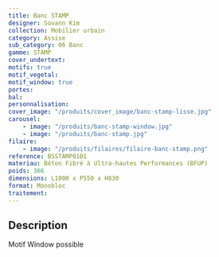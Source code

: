 ```yaml
---
title: Banc STAMP
designer: Sovann Kim
collection: Mobilier urbain
category: Assise
sub_category: 06 Banc
gamme: STAMP
cover_undertext:
motifs: true
motif_vegetal:
motif_window: true
portes:
bal:
personnalisation:
cover_image: "/produits/cover_image/banc-stamp-lisse.jpg"
carousel:
    - image: "/produits/banc-stamp-window.jpg"
    - image: "/produits/banc-stamp.jpg"
filaire:
    - image: "/produits/filaires/filaire-banc-stamp.png"
reference: BSSTAMP0101
materiau: Béton Fibré à Ultra-hautes Performances (BFUP)
poids: 366
dimensions: L1800 x P550 x H830
format: Monobloc
traitement:
---
```


## Description

Motif Window possible
